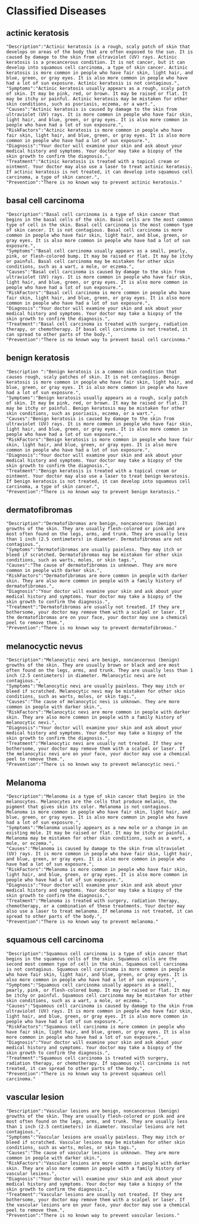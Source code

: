 
# Classified Diseases
## actinic keratosis
    "Description":"Actinic keratosis is a rough, scaly patch of skin that develops on areas of the body that are often exposed to the sun. It is caused by damage to the skin from ultraviolet (UV) rays. Actinic keratosis is a precancerous condition. It is not cancer, but it can develop into squamous cell carcinoma, a type of skin cancer. Actinic keratosis is more common in people who have fair skin, light hair, and blue, green, or gray eyes. It is also more common in people who have had a lot of sun exposure. Actinic keratosis is not contagious.",
    "Symptoms":"Actinic keratosis usually appears as a rough, scaly patch of skin. It may be pink, red, or brown. It may be raised or flat. It may be itchy or painful. Actinic keratosis may be mistaken for other skin conditions, such as psoriasis, eczema, or a wart.",
    "Causes":"Actinic keratosis is caused by damage to the skin from ultraviolet (UV) rays. It is more common in people who have fair skin, light hair, and blue, green, or gray eyes. It is also more common in people who have had a lot of sun exposure.",
    "RiskFactors":"Actinic keratosis is more common in people who have fair skin, light hair, and blue, green, or gray eyes. It is also more common in people who have had a lot of sun exposure.",
    "Diagnosis":"Your doctor will examine your skin and ask about your medical history and symptoms. Your doctor may take a biopsy of the skin growth to confirm the diagnosis.",
    "Treatment":"Actinic keratosis is treated with a topical cream or ointment. Your doctor may also use a laser to treat actinic keratosis. If actinic keratosis is not treated, it can develop into squamous cell carcinoma, a type of skin cancer.",
    "Prevention":"There is no known way to prevent actinic keratosis."

## basal cell carcinoma
    "Description":"Basal cell carcinoma is a type of skin cancer that begins in the basal cells of the skin. Basal cells are the most common type of cell in the skin. Basal cell carcinoma is the most common type of skin cancer. It is not contagious. Basal cell carcinoma is more common in people who have fair skin, light hair, and blue, green, or gray eyes. It is also more common in people who have had a lot of sun exposure.",
    "Symptoms":"Basal cell carcinoma usually appears as a small, pearly, pink, or flesh-colored bump. It may be raised or flat. It may be itchy or painful. Basal cell carcinoma may be mistaken for other skin conditions, such as a wart, a mole, or eczema.",
    "Causes":"Basal cell carcinoma is caused by damage to the skin from ultraviolet (UV) rays. It is more common in people who have fair skin, light hair, and blue, green, or gray eyes. It is also more common in people who have had a lot of sun exposure.",
    "RiskFactors":"Basal cell carcinoma is more common in people who have fair skin, light hair, and blue, green, or gray eyes. It is also more common in people who have had a lot of sun exposure.",
    "Diagnosis":"Your doctor will examine your skin and ask about your medical history and symptoms. Your doctor may take a biopsy of the skin growth to confirm the diagnosis.",
    "Treatment":"Basal cell carcinoma is treated with surgery, radiation therapy, or chemotherapy. If basal cell carcinoma is not treated, it can spread to other parts of the body.",
    "Prevention":"There is no known way to prevent basal cell carcinoma."

## benign keratosis
    "Description ":"Benign keratosis is a common skin condition that causes rough, scaly patches of skin. It is not contagious. Benign keratosis is more common in people who have fair skin, light hair, and blue, green, or gray eyes. It is also more common in people who have had a lot of sun exposure.",
    "Symptoms":"Benign keratosis usually appears as a rough, scaly patch of skin. It may be pink, red, or brown. It may be raised or flat. It may be itchy or painful. Benign keratosis may be mistaken for other skin conditions, such as psoriasis, eczema, or a wart.",
    "Causes":"Benign keratosis is caused by damage to the skin from ultraviolet (UV) rays. It is more common in people who have fair skin, light hair, and blue, green, or gray eyes. It is also more common in people who have had a lot of sun exposure.",
    "RiskFactors":"Benign keratosis is more common in people who have fair skin, light hair, and blue, green, or gray eyes. It is also more common in people who have had a lot of sun exposure.",
    "Diagnosis":"Your doctor will examine your skin and ask about your medical history and symptoms. Your doctor may take a biopsy of the skin growth to confirm the diagnosis.",
    "Treatment":"Benign keratosis is treated with a topical cream or ointment. Your doctor may also use a laser to treat benign keratosis. If benign keratosis is not treated, it can develop into squamous cell carcinoma, a type of skin cancer.",
    "Prevention":"There is no known way to prevent benign keratosis."


##  dermatofibromas
    "Description":"Dermatofibromas are benign, noncancerous (benign) growths of the skin. They are usually flesh-colored or pink and are most often found on the legs, arms, and trunk. They are usually less than 1 inch (2.5 centimeters) in diameter. Dermatofibromas are not contagious.",
    "Symptoms":"Dermatofibromas are usually painless. They may itch or bleed if scratched. Dermatofibromas may be mistaken for other skin conditions, such as warts, moles, or skin tags.",
    "Causes":"The cause of dermatofibromas is unknown. They are more common in people with darker skin.",
    "RiskFactors":"Dermatofibromas are more common in people with darker skin. They are also more common in people with a family history of dermatofibromas.",
    "Diagnosis":"Your doctor will examine your skin and ask about your medical history and symptoms. Your doctor may take a biopsy of the skin growth to confirm the diagnosis.",
    "Treatment":"Dermatofibromas are usually not treated. If they are bothersome, your doctor may remove them with a scalpel or laser. If the dermatofibromas are on your face, your doctor may use a chemical peel to remove them.",
    "Prevention":"There is no known way to prevent dermatofibromas."

## melanocyctic nevus
    "Description":"Melanocytic nevi are benign, noncancerous (benign) growths of the skin. They are usually brown or black and are most often found on the legs, arms, and trunk. They are usually less than 1 inch (2.5 centimeters) in diameter. Melanocytic nevi are not contagious.",
    "Symptoms":"Melanocytic nevi are usually painless. They may itch or bleed if scratched. Melanocytic nevi may be mistaken for other skin conditions, such as warts, moles, or skin tags.",
    "Causes":"The cause of melanocytic nevi is unknown. They are more common in people with darker skin.",
    "RiskFactors":"Melanocytic nevi are more common in people with darker skin. They are also more common in people with a family history of melanocytic nevi.",
    "Diagnosis":"Your doctor will examine your skin and ask about your medical history and symptoms. Your doctor may take a biopsy of the skin growth to confirm the diagnosis.",
    "Treatment":"Melanocytic nevi are usually not treated. If they are bothersome, your doctor may remove them with a scalpel or laser. If the melanocytic nevi are on your face, your doctor may use a chemical peel to remove them.",
    "Prevention":"There is no known way to prevent melanocytic nevi."

## Melanoma
    "Description":"Melanoma is a type of skin cancer that begins in the melanocytes. Melanocytes are the cells that produce melanin, the pigment that gives skin its color. Melanoma is not contagious. Melanoma is more common in people who have fair skin, light hair, and blue, green, or gray eyes. It is also more common in people who have had a lot of sun exposure.",
    "Symptoms":"Melanoma usually appears as a new mole or a change in an existing mole. It may be raised or flat. It may be itchy or painful. Melanoma may be mistaken for other skin conditions, such as a wart, a mole, or eczema.",
    "Causes":"Melanoma is caused by damage to the skin from ultraviolet (UV) rays. It is more common in people who have fair skin, light hair, and blue, green, or gray eyes. It is also more common in people who have had a lot of sun exposure.",
    "RiskFactors":"Melanoma is more common in people who have fair skin, light hair, and blue, green, or gray eyes. It is also more common in people who have had a lot of sun exposure.",
    "Diagnosis":"Your doctor will examine your skin and ask about your medical history and symptoms. Your doctor may take a biopsy of the skin growth to confirm the diagnosis.",
    "Treatment":"Melanoma is treated with surgery, radiation therapy, chemotherapy, or a combination of these treatments. Your doctor may also use a laser to treat melanoma. If melanoma is not treated, it can spread to other parts of the body.",
    "Prevention":"There is no known way to prevent melanoma."


## squamous cell carcinoma
    "Description":"Squamous cell carcinoma is a type of skin cancer that begins in the squamous cells of the skin. Squamous cells are the second most common type of cell in the skin. Squamous cell carcinoma is not contagious. Squamous cell carcinoma is more common in people who have fair skin, light hair, and blue, green, or gray eyes. It is also more common in people who have had a lot of sun exposure.",
    "Symptoms":"Squamous cell carcinoma usually appears as a small, pearly, pink, or flesh-colored bump. It may be raised or flat. It may be itchy or painful. Squamous cell carcinoma may be mistaken for other skin conditions, such as a wart, a mole, or eczema.",
    "Causes":"Squamous cell carcinoma is caused by damage to the skin from ultraviolet (UV) rays. It is more common in people who have fair skin, light hair, and blue, green, or gray eyes. It is also more common in people who have had a lot of sun exposure.",
    "RiskFactors":"Squamous cell carcinoma is more common in people who have fair skin, light hair, and blue, green, or gray eyes. It is also more common in people who have had a lot of sun exposure.",
    "Diagnosis":"Your doctor will examine your skin and ask about your medical history and symptoms. Your doctor may take a biopsy of the skin growth to confirm the diagnosis.",
    "Treatment":"Squamous cell carcinoma is treated with surgery, radiation therapy, or chemotherapy. If squamous cell carcinoma is not treated, it can spread to other parts of the body.",
    "Prevention":"There is no known way to prevent squamous cell carcinoma."

## vascular lesion
    "Description":"Vascular lesions are benign, noncancerous (benign) growths of the skin. They are usually flesh-colored or pink and are most often found on the legs, arms, and trunk. They are usually less than 1 inch (2.5 centimeters) in diameter. Vascular lesions are not contagious.",
    "Symptoms":"Vascular lesions are usually painless. They may itch or bleed if scratched. Vascular lesions may be mistaken for other skin conditions, such as warts, moles, or skin tags.",
    "Causes":"The cause of vascular lesions is unknown. They are more common in people with darker skin.",
    "RiskFactors":"Vascular lesions are more common in people with darker skin. They are also more common in people with a family history of vascular lesions.",
    "Diagnosis":"Your doctor will examine your skin and ask about your medical history and symptoms. Your doctor may take a biopsy of the skin growth to confirm the diagnosis.",
    "Treatment":"Vascular lesions are usually not treated. If they are bothersome, your doctor may remove them with a scalpel or laser. If the vascular lesions are on your face, your doctor may use a chemical peel to remove them.",
    "Prevention":"There is no known way to prevent vascular lesions."


